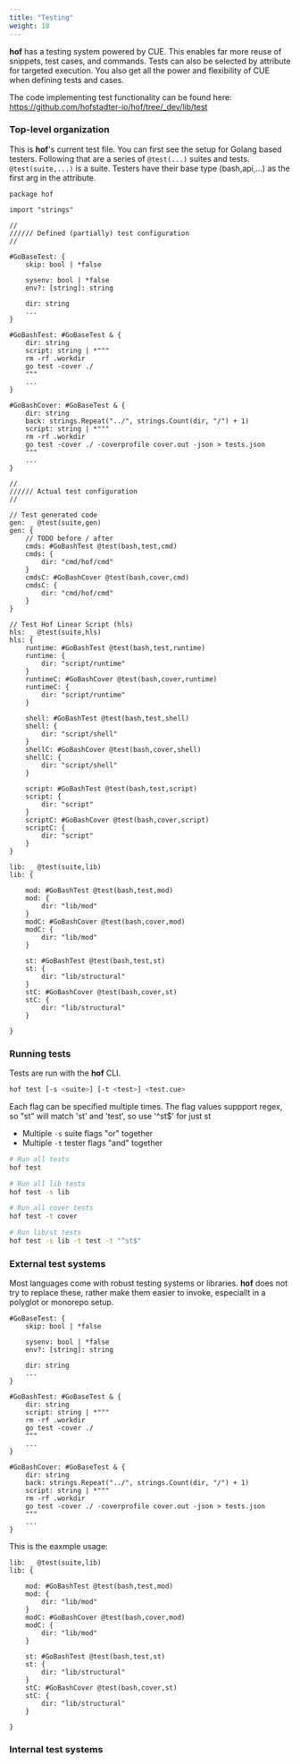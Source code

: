 ```yaml
---
title: "Testing"
weight: 18
---
```


__hof__ has a testing system powered by CUE.
This enables far more reuse of
snippets, test cases, and commands.
Tests can also be selected by attribute
for targeted execution.
You also get all the power and flexibility of CUE
when defining tests and cases.

The code implementing test functionality can be found here:
https://github.com/hofstadter-io/hof/tree/_dev/lib/test

### Top-level organization

This is __hof__'s current test file.
You can first see the setup for Golang based testers.
Following that are a series of `@test(...)` suites and tests.
`@test(suite,...)` is a suite. Testers have their base type
(bash,api,...) as the first arg in the attribute.

```text
package hof

import "strings"

//
////// Defined (partially) test configuration
//

#GoBaseTest: {
	skip: bool | *false

	sysenv: bool | *false
	env?: [string]: string

	dir: string
	...
}

#GoBashTest: #GoBaseTest & {
	dir: string
	script: string | *"""
	rm -rf .workdir
	go test -cover ./
	"""
	...
}

#GoBashCover: #GoBaseTest & {
	dir: string
	back: strings.Repeat("../", strings.Count(dir, "/") + 1)
	script: string | *"""
	rm -rf .workdir
	go test -cover ./ -coverprofile cover.out -json > tests.json
	"""
	...
}

//
////// Actual test configuration
//

// Test generated code
gen: _ @test(suite,gen)
gen: {
	// TODO before / after
	cmds: #GoBashTest @test(bash,test,cmd)
	cmds: {
		dir: "cmd/hof/cmd"
	}
	cmdsC: #GoBashCover @test(bash,cover,cmd)
	cmdsC: {
		dir: "cmd/hof/cmd"
	}
}

// Test Hof Linear Script (hls)
hls: _ @test(suite,hls)
hls: {
	runtime: #GoBashTest @test(bash,test,runtime)
	runtime: {
		dir: "script/runtime"
	}
	runtimeC: #GoBashCover @test(bash,cover,runtime)
	runtimeC: {
		dir: "script/runtime"
	}

	shell: #GoBashTest @test(bash,test,shell)
	shell: {
		dir: "script/shell"
	}
	shellC: #GoBashCover @test(bash,cover,shell)
	shellC: {
		dir: "script/shell"
	}

	script: #GoBashTest @test(bash,test,script)
	script: {
		dir: "script"
	}
	scriptC: #GoBashCover @test(bash,cover,script)
	scriptC: {
		dir: "script"
	}
}

lib: _ @test(suite,lib)
lib: {

	mod: #GoBashTest @test(bash,test,mod)
	mod: {
		dir: "lib/mod"
	}
	modC: #GoBashCover @test(bash,cover,mod)
	modC: {
		dir: "lib/mod"
	}

	st: #GoBashTest @test(bash,test,st)
	st: {
		dir: "lib/structural"
	}
	stC: #GoBashCover @test(bash,cover,st)
	stC: {
		dir: "lib/structural"
	}

}
```

### Running tests

Tests are run with the __hof__ CLI.

```sh
hof test [-s <suite>] [-t <test>] <test.cue>
```

Each flag can be specified multiple times.
The flag values suppport regex, so "st" will match 'st' and 'test', so use '^st$' for just st

- Multiple `-s` suite flags "or" together
- Multiple `-t` tester flags "and" together


```sh
# Run all tests
hof test

# Run all lib tests
hof test -s lib

# Run all cover tests
hof test -t cover

# Run lib/st tests
hof test -s lib -t test -t "^st$"
```

### External test systems

Most languages come with robust testing systems or libraries.
__hof__ does not try to replace these, rather make them easier
to invoke, especiallt in a polyglot or monorepo setup.

```text
#GoBaseTest: {
	skip: bool | *false

	sysenv: bool | *false
	env?: [string]: string

	dir: string
	...
}

#GoBashTest: #GoBaseTest & {
	dir: string
	script: string | *"""
	rm -rf .workdir
	go test -cover ./
	"""
	...
}

#GoBashCover: #GoBaseTest & {
	dir: string
	back: strings.Repeat("../", strings.Count(dir, "/") + 1)
	script: string | *"""
	rm -rf .workdir
	go test -cover ./ -coverprofile cover.out -json > tests.json
	"""
	...
}
```

This is the eaxmple usage:

```text
lib: _ @test(suite,lib)
lib: {

	mod: #GoBashTest @test(bash,test,mod)
	mod: {
		dir: "lib/mod"
	}
	modC: #GoBashCover @test(bash,cover,mod)
	modC: {
		dir: "lib/mod"
	}

	st: #GoBashTest @test(bash,test,st)
	st: {
		dir: "lib/structural"
	}
	stC: #GoBashCover @test(bash,cover,st)
	stC: {
		dir: "lib/structural"
	}

}
```


### Internal test systems


